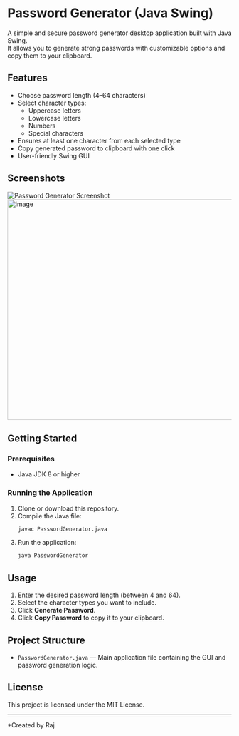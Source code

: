 # Password Generator (Java Swing)

A simple and secure password generator desktop application built with Java Swing.  
It allows you to generate strong passwords with customizable options and copy them to your clipboard.

## Features

- Choose password length (4–64 characters)
- Select character types:
  - Uppercase letters
  - Lowercase letters
  - Numbers
  - Special characters
- Ensures at least one character from each selected type
- Copy generated password to clipboard with one click
- User-friendly Swing GUI

## Screenshots

![Password Generator Screenshot](screenshot.png)  
<img width="574" height="495" alt="image" src="https://github.com/user-attachments/assets/23ead4ec-a804-42bc-b567-29b0eddd620f" />


## Getting Started

### Prerequisites

- Java JDK 8 or higher

### Running the Application

1. Clone or download this repository.
2. Compile the Java file:
    ```sh
    javac PasswordGenerator.java
    ```
3. Run the application:
    ```sh
    java PasswordGenerator
    ```

## Usage

1. Enter the desired password length (between 4 and 64).
2. Select the character types you want to include.
3. Click **Generate Password**.
4. Click **Copy Password** to copy it to your clipboard.

## Project Structure

- `PasswordGenerator.java` — Main application file containing the GUI and password generation logic.

## License

This project is licensed under the MIT License.

---

*Created by Raj
